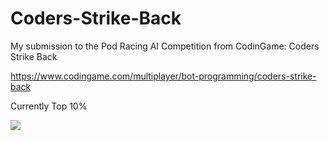 # Coders-Strike-Back
My submission to the Pod Racing AI Competition from CodinGame: Coders Strike Back

https://www.codingame.com/multiplayer/bot-programming/coders-strike-back

Currently Top 10%

![](race.gif)
